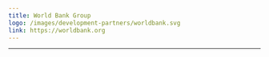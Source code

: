 ```yaml
---
title: World Bank Group
logo: /images/development-partners/worldbank.svg
link: https://worldbank.org
---
```

---
